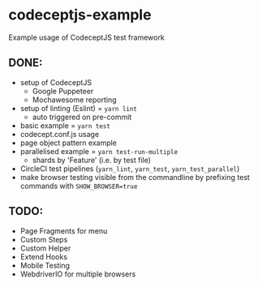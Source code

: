 # codeceptjs-example
Example usage of CodeceptJS test framework


## DONE:
- setup of CodeceptJS
    - Google Puppeteer
    - Mochawesome reporting
- setup of linting (Eslint) = `yarn lint`
    - auto triggered on pre-commit
- basic example = `yarn test`
- codecept.conf.js usage
- page object pattern example
- parallelised example = `yarn test-run-multiple`
    - shards by 'Feature' (i.e. by test file)
- CircleCI test pipelines (`yarn_lint`, `yarn_test`, `yarn_test_parallel`)
- make browser testing visible from the commandline by prefixing test commands with `SHOW_BROWSER=true` 


## TODO:
- Page Fragments for menu
- Custom Steps
- Custom Helper
- Extend Hooks
- Mobile Testing
- WebdriverIO for multiple browsers

